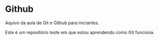 # Github

Aquivo da aula de Git e Github para iniciantes.

Este é um repositório teste em que estou aprendendo como Git funciona.

